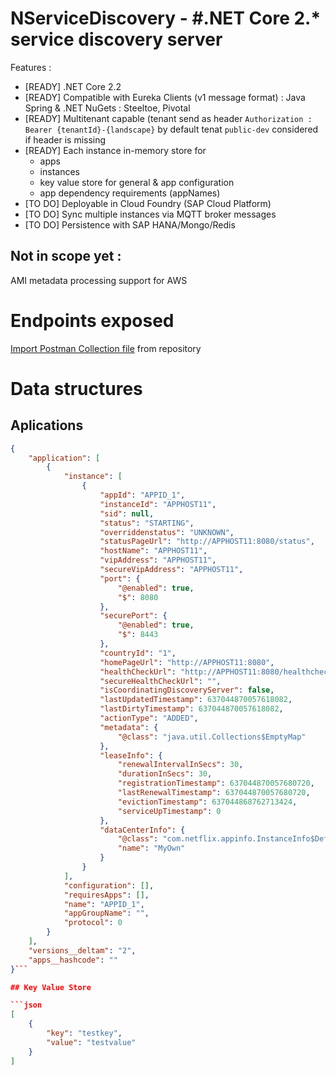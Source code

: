 # NServiceDiscovery - #.NET Core 2.* service discovery server

Features :

* [READY] .NET Core 2.2 
* [READY] Compatible with Eureka Clients (v1 message format) : Java Spring & .NET NuGets : Steeltoe, Pivotal
* [READY] Multitenant capable (tenant send as header `Authorization :  Bearer {tenantId}-{landscape}` by default tenat `public-dev` considered if header is missing
* [READY] Each instance in-memory store for 
	* apps
	* instances
	* key value store for general & app configuration
	* app dependency requirements (appNames)
* [TO DO] Deployable in Cloud Foundry (SAP Cloud Platform)
* [TO DO] Sync multiple instances via MQTT broker messages
* [TO DO] Persistence with SAP HANA/Mongo/Redis

## Not in scope yet :

AMI metadata processing support for AWS

# Endpoints exposed

[Import Postman Collection file](NServiceDiscovery.postman_collection.json) from repository

# Data structures

## Aplications

```json
{
    "application": [
        {
            "instance": [
                {
                    "appId": "APPID_1",
                    "instanceId": "APPHOST11",
                    "sid": null,
                    "status": "STARTING",
                    "overriddenstatus": "UNKNOWN",
                    "statusPageUrl": "http://APPHOST11:8080/status",
                    "hostName": "APPHOST11",
                    "vipAddress": "APPHOST11",
                    "secureVipAddress": "APPHOST11",
                    "port": {
                        "@enabled": true,
                        "$": 8080
                    },
                    "securePort": {
                        "@enabled": true,
                        "$": 8443
                    },
                    "countryId": "1",
                    "homePageUrl": "http://APPHOST11:8080",
                    "healthCheckUrl": "http://APPHOST11:8080/healthcheck",
                    "secureHealthCheckUrl": "",
                    "isCoordinatingDiscoveryServer": false,
                    "lastUpdatedTimestamp": 637044870057618082,
                    "lastDirtyTimestamp": 637044870057618082,
                    "actionType": "ADDED",
                    "metadata": {
                        "@class": "java.util.Collections$EmptyMap"
                    },
                    "leaseInfo": {
                        "renewalIntervalInSecs": 30,
                        "durationInSecs": 30,
                        "registrationTimestamp": 637044870057680720,
                        "lastRenewalTimestamp": 637044870057680720,
                        "evictionTimestamp": 637044868762713424,
                        "serviceUpTimestamp": 0
                    },
                    "dataCenterInfo": {
                        "@class": "com.netflix.appinfo.InstanceInfo$DefaultDataCenterInfo",
                        "name": "MyOwn"
                    }
                }
            ],
            "configuration": [],
            "requiresApps": [],
            "name": "APPID_1",
            "appGroupName": "",
            "protocol": 0
        }
    ],
    "versions__deltam": "2",
    "apps__hashcode": ""
}```

## Key Value Store

```json
[
    {
        "key": "testkey",
        "value": "testvalue"
    }
]
```